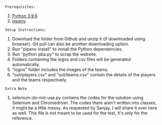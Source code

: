 `Prerequisites:`

1. [Python 3.9.6](https://www.python.org/downloads/)
2. [pipenv](https://pypi.org/project/pipenv/)

`Setup Instructions:`

1. Download the folder from Github and unzip it (if downloaded using browser). Git pull can also be another downloading option.
2. Run "pipenv install" to install the Python dependencies.
3. Run "python pba.py" to scrap the website.
4. Folders containing the logos and csv files will be generated automatically.
5. "logos" folder includes the images of the teams.
6. "out/players.csv" and "out/teams.csv" contain the details of the players and the teams respectively.

`Extra Note`

1. selenium-do-not-use.py contains the codes for the solution using Selenium and Chromedriver. The codes there aren't written into classes, it might be a little messy. As requested by Sanjay, I will share it over here as well. This file is not meant to be used for the test, it's only for the reference.
